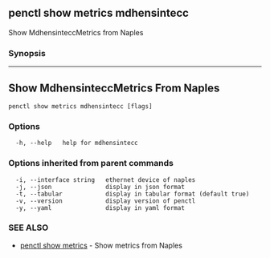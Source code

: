 ## penctl show metrics mdhensintecc

Show MdhensinteccMetrics from Naples

### Synopsis



---------------------------------
 Show MdhensinteccMetrics From Naples 
---------------------------------


```
penctl show metrics mdhensintecc [flags]
```

### Options

```
  -h, --help   help for mdhensintecc
```

### Options inherited from parent commands

```
  -i, --interface string   ethernet device of naples
  -j, --json               display in json format
  -t, --tabular            display in tabular format (default true)
  -v, --version            display version of penctl
  -y, --yaml               display in yaml format
```

### SEE ALSO
* [penctl show metrics](penctl_show_metrics.md)	 - Show metrics from Naples

